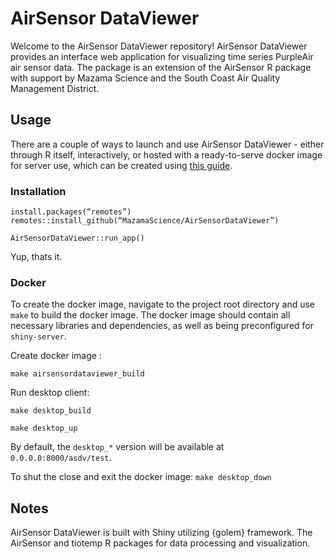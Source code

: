 # AirSensor DataViewer 

Welcome to the AirSensor DataViewer repository! 
AirSensor DataViewer provides an interface web application for visualizing time series PurpleAir air sensor data. The package is an extension of the AirSensor  R package with support by Mazama Science and the South Coast Air Quality Management District. 

## Usage

There are a couple of ways to launch and use AirSensor DataViewer - either 
through R itself, interactively, or hosted with a ready-to-serve docker image for 
server use, which can be created using [this guide](#docker).

### Installation

```
install.packages(“remotes”)
remotes::install_github(“MazamaScience/AirSensorDataViewer”)

AirSensorDataViewer::run_app()
```

Yup, thats it.


### Docker

To create the docker image, navigate to the project root directory and use `make` to 
build the docker image. The docker image should contain all necessary libraries and dependencies, as well as being preconfigured for `shiny-server`. 

Create docker image : 

`make airsensordataviewer_build`

Run desktop client: 

`make desktop_build`

`make desktop_up`

By default, the `desktop_*` version will be available at `0.0.0.0:8000/asdv/test`. 

To shut the close and exit the docker image:
`make desktop_down`

## Notes 

AirSensor DataViewer is built with Shiny utilizing {golem} framework.  The AirSensor and tiotemp R packages for data processing and visualization. 